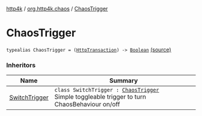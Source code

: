 [http4k](../index.md) / [org.http4k.chaos](index.md) / [ChaosTrigger](./-chaos-trigger.md)

# ChaosTrigger

`typealias ChaosTrigger = (`[`HttpTransaction`](../org.http4k.core/-http-transaction/index.md)`) -> `[`Boolean`](https://kotlinlang.org/api/latest/jvm/stdlib/kotlin/-boolean/index.html) [(source)](https://github.com/http4k/http4k/blob/master/http4k-testing-chaos/src/main/kotlin/org/http4k/chaos/ChaosTriggers.kt#L24)

### Inheritors

| Name | Summary |
|---|---|
| [SwitchTrigger](-switch-trigger/index.md) | `class SwitchTrigger : `[`ChaosTrigger`](./-chaos-trigger.md)<br>Simple toggleable trigger to turn ChaosBehaviour on/off |
